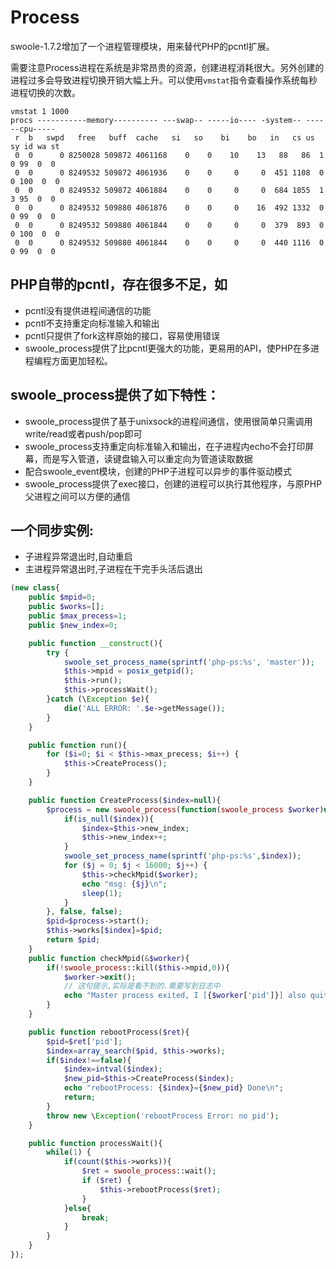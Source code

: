 # Process

swoole-1.7.2增加了一个进程管理模块，用来替代PHP的pcntl扩展。

需要注意Process进程在系统是非常昂贵的资源，创建进程消耗很大。另外创建的进程过多会导致进程切换开销大幅上升。可以使用`vmstat`指令查看操作系统每秒进程切换的次数。

```shell
vmstat 1 1000
procs -----------memory---------- ---swap-- -----io---- -system-- ------cpu-----
 r  b   swpd   free   buff  cache   si   so    bi    bo   in   cs us sy id wa st
 0  0      0 8250028 509872 4061168    0    0    10    13   88   86  1  0 99  0  0
 0  0      0 8249532 509872 4061936    0    0     0     0  451 1108  0  0 100  0  0
 0  0      0 8249532 509872 4061884    0    0     0     0  684 1855  1  3 95  0  0
 0  0      0 8249532 509880 4061876    0    0     0    16  492 1332  0  0 99  0  0
 0  0      0 8249532 509880 4061844    0    0     0     0  379  893  0  0 100  0  0
 0  0      0 8249532 509880 4061844    0    0     0     0  440 1116  0  0 99  0  0
```

PHP自带的pcntl，存在很多不足，如
----
* pcntl没有提供进程间通信的功能
* pcntl不支持重定向标准输入和输出
* pcntl只提供了fork这样原始的接口，容易使用错误
* swoole_process提供了比pcntl更强大的功能，更易用的API，使PHP在多进程编程方面更加轻松。

swoole_process提供了如下特性：
----
* swoole_process提供了基于unixsock的进程间通信，使用很简单只需调用write/read或者push/pop即可
* swoole_process支持重定向标准输入和输出，在子进程内echo不会打印屏幕，而是写入管道，读键盘输入可以重定向为管道读取数据
* 配合swoole_event模块，创建的PHP子进程可以异步的事件驱动模式
* swoole_process提供了exec接口，创建的进程可以执行其他程序，与原PHP父进程之间可以方便的通信

一个同步实例:
----
* 子进程异常退出时,自动重启
* 主进程异常退出时,子进程在干完手头活后退出
```php
(new class{
    public $mpid=0;
    public $works=[];
    public $max_precess=1;
    public $new_index=0;

    public function __construct(){
        try {
            swoole_set_process_name(sprintf('php-ps:%s', 'master'));
            $this->mpid = posix_getpid();
            $this->run();
            $this->processWait();
        }catch (\Exception $e){
            die('ALL ERROR: '.$e->getMessage());
        }
    }

    public function run(){
        for ($i=0; $i < $this->max_precess; $i++) {
            $this->CreateProcess();
        }
    }

    public function CreateProcess($index=null){
        $process = new swoole_process(function(swoole_process $worker)use($index){
            if(is_null($index)){
                $index=$this->new_index;
                $this->new_index++;
            }
            swoole_set_process_name(sprintf('php-ps:%s',$index));
            for ($j = 0; $j < 16000; $j++) {
                $this->checkMpid($worker);
                echo "msg: {$j}\n";
                sleep(1);
            }
        }, false, false);
        $pid=$process->start();
        $this->works[$index]=$pid;
        return $pid;
    }
    public function checkMpid(&$worker){
        if(!swoole_process::kill($this->mpid,0)){
            $worker->exit();
            // 这句提示,实际是看不到的.需要写到日志中
            echo "Master process exited, I [{$worker['pid']}] also quit\n";
        }
    }

    public function rebootProcess($ret){
        $pid=$ret['pid'];
        $index=array_search($pid, $this->works);
        if($index!==false){
            $index=intval($index);
            $new_pid=$this->CreateProcess($index);
            echo "rebootProcess: {$index}={$new_pid} Done\n";
            return;
        }
        throw new \Exception('rebootProcess Error: no pid');
    }

    public function processWait(){
        while(1) {
            if(count($this->works)){
                $ret = swoole_process::wait();
                if ($ret) {
                    $this->rebootProcess($ret);
                }
            }else{
                break;
            }
        }
    }
});
```